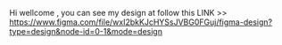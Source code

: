 Hi wellcome , you can see my design at follow this LINK >>  https://www.figma.com/file/wxI2bkKJcHYSsJVBG0FGuj/figma-design?type=design&node-id=0-1&mode=design
